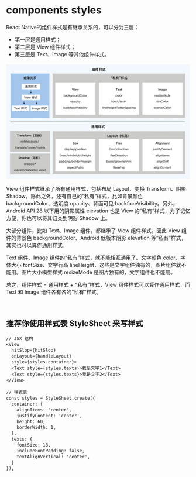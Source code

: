 # components styles
React Native的组件样式是有继承关系的，可以分为三层：
- 第一层是通用样式；
- 第二层是 View 组件样式；
- 第三层是 Text、Image 等其他组件样式。

<img src="./pics/components styles.png" />

View 组件样式继承了所有通用样式，包括布局 Layout、变换 Transform、阴影 Shadow，除此之外，还有自己的“私有”样式，比如背景颜色 backgroundColor、透明度 opacity、背面可见 backfaceVisibility。另外，Android API 28 以下用的阴影属性 elevation 也是 View 的“私有”样式，为了记忆方便，你也可以将其归类到阴影 Shadow 上。

大部分组件，比如 Text、Image 组件，都继承了 View 组件样式。因此 View 组件的背景色 backgroundColor、Android 低版本阴影 elevation 等“私有”样式，其实也可以算作通用样式。

Text 组件、Image 组件的“私有”样式，就不能相互通用了。文字颜色 color、字体大小 fontSize、文字行高 lineHeight，这些是文字组件独有的，图片组件就不能用。图片大小模型样式 resizeMode 是图片独有的，文字组件也不能用。

总之，组件样式 = 通用样式 + “私有”样式，View 组件样式可以算作通用样式，而 Text 和 Image 组件各有各的“私有”样式。

<br>

## 推荐你使用样式表 StyleSheet 来写样式
```
// JSX 结构
<View
  hitSlop={hitSlop}
  onLayout={handleLayout}
  style={styles.container}>
  <Text style={styles.texts}>我是文字1</Text>
  <Text style={styles.texts}>我是文字2</Text>
</View>

// 样式表
const styles = StyleSheet.create({
  container: {
    alignItems: 'center',
    justifyContent: 'center',
    height: 60,
    borderWidth: 1,
  },
  texts: {
    fontSize: 18,
    includeFontPadding: false,
    textAlignVertical: 'center',
  }
});
```
